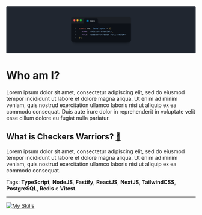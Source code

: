 <img src="GitHub Profile Cover.png">

# Who am I?
Lorem ipsum dolor sit amet, consectetur adipiscing elit, sed do eiusmod tempor incididunt ut labore et dolore magna aliqua. Ut enim ad minim veniam, quis nostrud exercitation ullamco laboris nisi ut aliquip ex ea commodo consequat. Duis aute irure dolor in reprehenderit in voluptate velit esse cillum dolore eu fugiat nulla pariatur.

## What is Checkers Warriors? [🔗](https://github.com/UnbrokenAttribute/CheckersWarriors)
Lorem ipsum dolor sit amet, consectetur adipiscing elit, sed do eiusmod tempor incididunt ut labore et dolore magna aliqua. Ut enim ad minim veniam, quis nostrud exercitation ullamco laboris nisi ut aliquip ex ea commodo consequat.

Tags: **TypeScript**, **NodeJS**, **Fastify**, **ReactJS**, **NextJS**, **TailwindCSS**, **PostgreSQL**, **Redis** e **Vitest**.

---

[![My Skills](https://skillicons.dev/icons?i=html,css,js,ts,nodejs,npm,express,react,nextjs,tailwind,git,github,figma,linux,docker)](https://skillicons.dev)



<!--
**UnbrokenAttribute/UnbrokenAttribute** is a ✨ _special_ ✨ repository because its `README.md` (this file) appears on your GitHub profile.

Here are some ideas to get you started:

- 🔭 I’m currently working on ...
- 🌱 I’m currently learning ...
- 👯 I’m looking to collaborate on ...
- 🤔 I’m looking for help with ...
- 💬 Ask me about ...
- 📫 How to reach me: ...
- 😄 Pronouns: ...
- ⚡ Fun fact: ...
-->
